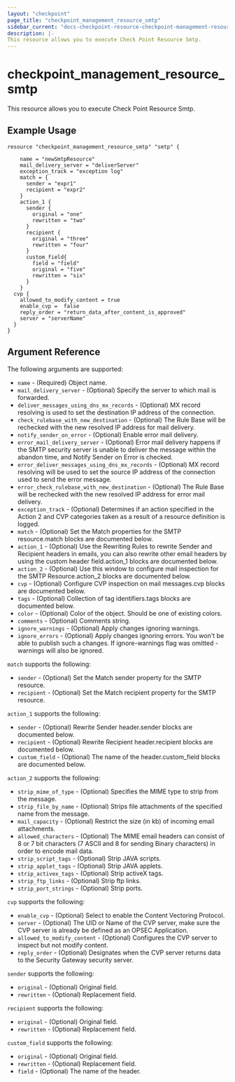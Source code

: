 ```yaml
---
layout: "checkpoint"
page_title: "checkpoint_management_resource_smtp"
sidebar_current: "docs-checkpoint-resource-checkpoint-management-resource-smtp"
description: |-
This resource allows you to execute Check Point Resource Smtp.
---
```


# checkpoint_management_resource_smtp

This resource allows you to execute Check Point Resource Smtp.

## Example Usage


```hcl
resource "checkpoint_management_resource_smtp" "smtp" {

    name = "newSmtpResource"
    mail_delivery_server = "deliverServer"
    exception_track = "exception log"
    match = {
      sender = "expr1"
      recipient = "expr2"
    }
    action_1 {
      sender {
        original = "one"
        rewritten = "two"
      }
      recipient {
        original = "three"
        rewritten = "four"
      }
      custom_field{
        field = "field"
        original = "five"
        rewritten = "six"
      } 
    }
  cvp {
    allowed_to_modify_content = true
    enable_cvp =  false
    reply_order = "return_data_after_content_is_approved"
    server = "serverName"
  }
}
```

## Argument Reference

The following arguments are supported:

* `name` - (Required) Object name. 
* `mail_delivery_server` - (Optional) Specify the server to which mail is forwarded. 
* `deliver_messages_using_dns_mx_records` - (Optional) MX record resolving is used to set the destination IP address of the connection. 
* `check_rulebase_with_new_destination` - (Optional) The Rule Base will be rechecked with the new resolved IP address for mail delivery. 
* `notify_sender_on_error` - (Optional) Enable error mail delivery. 
* `error_mail_delivery_server` - (Optional) Error mail delivery happens if the SMTP security server is unable to deliver the message within the abandon time, and Notify Sender on Error is checked. 
* `error_deliver_messages_using_dns_mx_records` - (Optional) MX record resolving will be used to set the source IP address of the connection used to send the error message. 
* `error_check_rulebase_with_new_destination` - (Optional) The Rule Base will be rechecked with the new resolved IP address for error mail delivery. 
* `exception_track` - (Optional) Determines if an action specified in the Action 2 and CVP categories taken as a result of a resource definition is logged. 
* `match` - (Optional) Set the Match properties for the SMTP resource.match blocks are documented below.
* `action_1` - (Optional) Use the Rewriting Rules to rewrite Sender and Recipient headers in emails, you can also rewrite other email headers by using the custom header field.action_1 blocks are documented below.
* `action_2` - (Optional) Use this window to configure mail inspection for the SMTP Resource.action_2 blocks are documented below.
* `cvp` - (Optional) Configure CVP inspection on mail messages.cvp blocks are documented below.
* `tags` - (Optional) Collection of tag identifiers.tags blocks are documented below.
* `color` - (Optional) Color of the object. Should be one of existing colors. 
* `comments` - (Optional) Comments string. 
* `ignore_warnings` - (Optional) Apply changes ignoring warnings. 
* `ignore_errors` - (Optional) Apply changes ignoring errors. You won't be able to publish such a changes. If ignore-warnings flag was omitted - warnings will also be ignored. 


`match` supports the following:

* `sender` - (Optional) Set the Match sender property for the SMTP resource. 
* `recipient` - (Optional) Set the Match recipient property for the SMTP resource. 


`action_1` supports the following:

* `sender` - (Optional) Rewrite Sender header.sender blocks are documented below.
* `recipient` - (Optional) Rewrite Recipient header.recipient blocks are documented below.
* `custom_field` - (Optional) The name of the header.custom_field blocks are documented below.


`action_2` supports the following:

* `strip_mime_of_type` - (Optional) Specifies the MIME type to strip from the message. 
* `strip_file_by_name` - (Optional) Strips file attachments of the specified name from the message. 
* `mail_capacity` - (Optional) Restrict the size (in kb) of incoming email attachments. 
* `allowed_characters` - (Optional) The MIME email headers can consist of 8 or 7 bit characters (7 ASCII and 8 for sending Binary characters) in order to encode mail data. 
* `strip_script_tags` - (Optional) Strip JAVA scripts. 
* `strip_applet_tags` - (Optional) Strip JAVA applets. 
* `strip_activex_tags` - (Optional) Strip activeX tags. 
* `strip_ftp_links` - (Optional) Strip ftp links. 
* `strip_port_strings` - (Optional) Strip ports. 


`cvp` supports the following:

* `enable_cvp` - (Optional) Select to enable the Content Vectoring Protocol. 
* `server` - (Optional) The UID or Name of the CVP server, make sure the CVP server is already be defined as an OPSEC Application. 
* `allowed_to_modify_content` - (Optional) Configures the CVP server to inspect but not modify content. 
* `reply_order` - (Optional) Designates when the CVP server returns data to the Security Gateway security server. 


`sender` supports the following:

* `original` - (Optional) Original field. 
* `rewritten` - (Optional) Replacement field. 


`recipient` supports the following:

* `original` - (Optional) Original field. 
* `rewritten` - (Optional) Replacement field. 


`custom_field` supports the following:

* `original` - (Optional) Original field. 
* `rewritten` - (Optional) Replacement field. 
* `field` - (Optional) The name of the header. 
